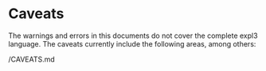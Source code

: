 # Caveats
The warnings and errors in this documents do not cover the complete expl3 language. The caveats currently include the following areas, among others:

/CAVEATS.md
